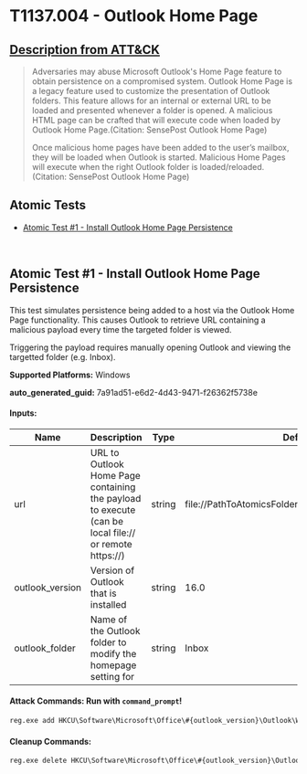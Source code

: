 # T1137.004 - Outlook Home Page
## [Description from ATT&CK](https://attack.mitre.org/techniques/T1137/004)
<blockquote>Adversaries may abuse Microsoft Outlook's Home Page feature to obtain persistence on a compromised system. Outlook Home Page is a legacy feature used to customize the presentation of Outlook folders. This feature allows for an internal or external URL to be loaded and presented whenever a folder is opened. A malicious HTML page can be crafted that will execute code when loaded by Outlook Home Page.(Citation: SensePost Outlook Home Page)

Once malicious home pages have been added to the user’s mailbox, they will be loaded when Outlook is started. Malicious Home Pages will execute when the right Outlook folder is loaded/reloaded.(Citation: SensePost Outlook Home Page)
</blockquote>

## Atomic Tests

- [Atomic Test #1 - Install Outlook Home Page Persistence](#atomic-test-1---install-outlook-home-page-persistence)


<br/>

## Atomic Test #1 - Install Outlook Home Page Persistence
This test simulates persistence being added to a host via the Outlook Home Page functionality. This causes Outlook to retrieve URL containing a malicious payload every time the targeted folder is viewed.

Triggering the payload requires manually opening Outlook and viewing the targetted folder (e.g. Inbox).

**Supported Platforms:** Windows


**auto_generated_guid:** 7a91ad51-e6d2-4d43-9471-f26362f5738e





#### Inputs:
| Name | Description | Type | Default Value |
|------|-------------|------|---------------|
| url | URL to Outlook Home Page containing the payload to execute (can be local file:// or remote https://) | string | file://PathToAtomicsFolder&#92;T1137.004&#92;src&#92;T1137.004.html|
| outlook_version | Version of Outlook that is installed | string | 16.0|
| outlook_folder | Name of the Outlook folder to modify the homepage setting for | string | Inbox|


#### Attack Commands: Run with `command_prompt`! 


```cmd
reg.exe add HKCU\Software\Microsoft\Office\#{outlook_version}\Outlook\WebView\#{outlook_folder} /v URL /t REG_SZ /d #{url} /f
```

#### Cleanup Commands:
```cmd
reg.exe delete HKCU\Software\Microsoft\Office\#{outlook_version}\Outlook\WebView\#{outlook_folder} /v URL /f
```





<br/>

